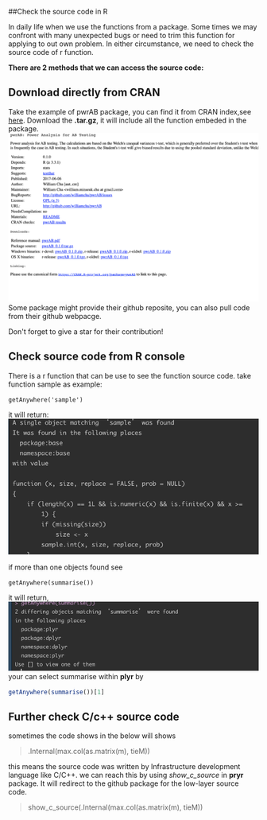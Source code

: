 ##Check the source code in R

In daily life when we use the functions from a package. Some times we may confront with many unexpected bugs or need to trim this function for applying to out own problem. In either circumstance, we need to check the source code of r function.

**There are 2 methods that we can access the source code:**

## Download directly from CRAN
Take the example of pwrAB package, you can find it from CRAN index,see [here](https://cran.r-project.org/web/packages/pwrAB/index.html). Download the **.tar.gz**, it will include all the function embeded in the package. ![Alt Image Text](https://raw.githubusercontent.com/diana12333/RNotebook/master/pics/Screen%20Shot%202019-11-11%20at%2010.52.03%20AM.png "Optional Title")
Some package might provide their github reposite, you can also pull code from their github webpacge.

Don't forget to give a star for their contribution!
## Check source code from R console
There is a r function that can be use to see the function source code.
take function sample as example:

```
getAnywhere('sample')
```
it will return:
![](https://raw.githubusercontent.com/diana12333/RNotebook/master/pics/Screen%20Shot%202019-11-11%20at%2011.03.20%20AM.png)

if more than one objects found see
```
getAnywhere(summarise())
```
it will return,
![](https://raw.githubusercontent.com/diana12333/RNotebook/master/pics/Screen%20Shot%202019-11-11%20at%2011.08.47%20AM.png)
 your can select summarise within **plyr** by 
 
```R
getAnywhere(summarise())[1]
```
## Further check C/c++ source code
sometimes the code shows in the below will shows
>.Internal(max.col(as.matrix(m), tieM))


this means the source code was written by Infrastructure development language like C/C++.
we can reach this by using *show_c_source* in **pryr** package. It will redirect to the github package for the low-layer source code.
>show\_c\_source(.Internal(max.col(as.matrix(m), tieM))

